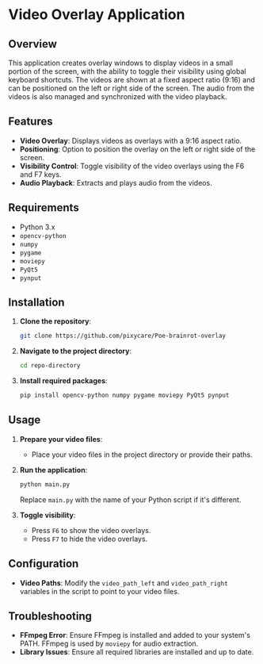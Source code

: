 # Video Overlay Application

## Overview

This application creates overlay windows to display videos in a small portion of the screen, with the ability to toggle their visibility using global keyboard shortcuts. The videos are shown at a fixed aspect ratio (9:16) and can be positioned on the left or right side of the screen. The audio from the videos is also managed and synchronized with the video playback.

## Features

- **Video Overlay**: Displays videos as overlays with a 9:16 aspect ratio.
- **Positioning**: Option to position the overlay on the left or right side of the screen.
- **Visibility Control**: Toggle visibility of the video overlays using the F6 and F7 keys.
- **Audio Playback**: Extracts and plays audio from the videos.

## Requirements

- Python 3.x
- `opencv-python`
- `numpy`
- `pygame`
- `moviepy`
- `PyQt5`
- `pynput`

## Installation

1. **Clone the repository**:

    ```bash
    git clone https://github.com/pixycare/Poe-brainrot-overlay
    ```

2. **Navigate to the project directory**:

    ```bash
    cd repo-directory
    ```

3. **Install required packages**:

    ```bash
    pip install opencv-python numpy pygame moviepy PyQt5 pynput
    ```

## Usage

1. **Prepare your video files**:
    - Place your video files in the project directory or provide their paths.

2. **Run the application**:

    ```bash
    python main.py
    ```

    Replace `main.py` with the name of your Python script if it's different.

3. **Toggle visibility**:
    - Press `F6` to show the video overlays.
    - Press `F7` to hide the video overlays.

## Configuration

- **Video Paths**: Modify the `video_path_left` and `video_path_right` variables in the script to point to your video files.

## Troubleshooting

- **FFmpeg Error**: Ensure FFmpeg is installed and added to your system's PATH. FFmpeg is used by `moviepy` for audio extraction.
- **Library Issues**: Ensure all required libraries are installed and up to date.

